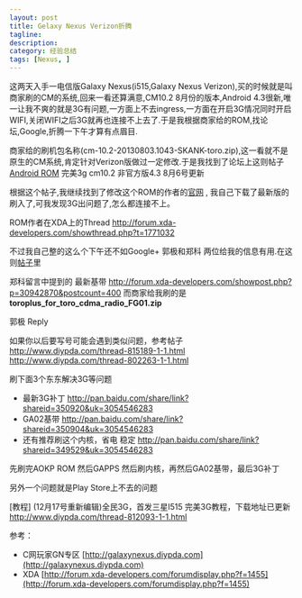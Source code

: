 ```yaml
---
layout: post
title: Gelaxy Nexus Verizon折腾
tagline: 
description: 
category: 经验总结
tags: [Nexus, ]
---
```


这两天入手一电信版Galaxy Nexus(i515,Galaxy Nexus Verizon),买的时候就是叫商家刷的CM的系统,回来一看还算满意,CM10.2 8月份的版本,Android 4.3很新,唯一让我不爽的就是3G有问题,一方面上不去ingress,一方面在开启3G情况同时开启WIFI,关闭WIFI之后3G就再也连接不上去了.于是我根据商家给的ROM,找论坛,Google,折腾一下午才算有点眉目.

商家给的刷机包名称(cm-10.2-20130803.1043-SKANK-toro.zip),这一看就不是原生的CM系统,肯定针对Verizon版做过一定修改.于是我找到了论坛上这则帖子[Android ROM]( http://galaxynexus.diypda.com/thread-1116882-1-1.html) 完美3g cm10.2 非官方版4.3 8月6号更新

根据这个帖子,我继续找到了修改这个ROM的作者的[官网](http://fitsnugly.euroskank.com/?rom=cm10&device=toro) , 我自己下载了最新版的刷入了,可我发现3G出问题了,怎么都连接不上。

ROM作者在XDA上的Thread http://forum.xda-developers.com/showthread.php?t=1771032

不过我自己整的这么个下午还不如Google+ 郭极和郑科 两位给我的信息有用.在这则[帖子](https://plus.google.com/u/0/104618270243020984362/posts/VJCPQKJgqv1)里

郑科留言中提到的 最新基带 http://forum.xda-developers.com/showpost.php?p=30942870&postcount=400
而商家给我刷的是**toroplus_for_toro_cdma_radio_FG01.zip**

郭极 Reply
 
如果你以后要写号可能会遇到类似问题，参考帖子
http://www.diypda.com/thread-815189-1-1.html
http://www.diypda.com/thread-802263-1-1.html

刷下面3个东东解决3G等问题

- 最新3G补丁
	http://pan.baidu.com/share/link?shareid=350920&uk=3054546283
- GA02基带
	http://pan.baidu.com/share/link?shareid=350904&uk=3054546283
- 还有推荐刷这个内核，省电 稳定
	http://pan.baidu.com/share/link?shareid=349529&uk=3054546283

先刷完AOKP ROM 然后GAPPS
然后刷内核，再然后GA02基带，最后3G补丁

另外一个问题就是Play Store上不去的问题

[教程] (12月17号重新编辑)全民3G，首发三星I515 完美3G教程，下载地址已更新
http://www.diypda.com/thread-812093-1-1.html


参考：
- C网玩家GN专区 [http://galaxynexus.diypda.com](http://galaxynexus.diypda.com)
- XDA [http://forum.xda-developers.com/forumdisplay.php?f=1455](http://forum.xda-developers.com/forumdisplay.php?f=1455)

